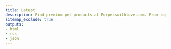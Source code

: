 ```yaml
---
title: Latest
description: Find premium pet products at Forpetswithlove.com. From toys and treats to bedding and grooming essentials, we have everything your furry friend needs for a happy and healthy life. Choose from a wide range of high-quality pet products and give your pet the love they deserve.
sitemap_exclude: true
outputs:
- html
- rss
- json
---
```

